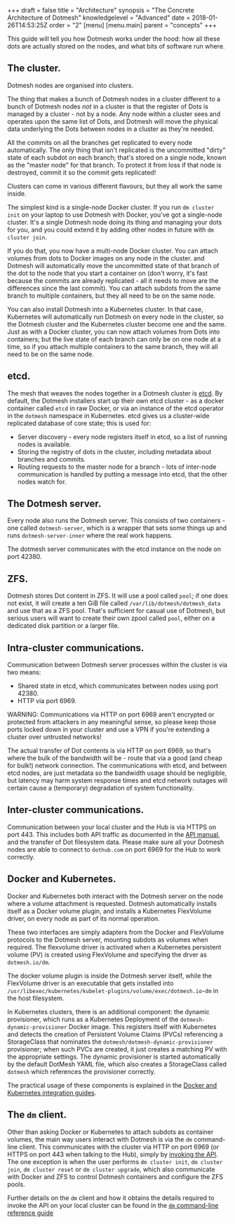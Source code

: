 +++
draft = false
title = "Architecture"
synopsis = "The Concrete Architecture of Dotmesh"
knowledgelevel = "Advanced"
date = 2018-01-26T14:53:25Z
order = "2"
[menu]
  [menu.main]
    parent = "concepts"
+++

This guide will tell you how Dotmesh works under the hood: how all
these dots are actually stored on the nodes, and what bits of software
run where.

## The cluster.

Dotmesh nodes are organised into clusters.

The thing that makes a bunch of Dotmesh nodes in a cluster different
to a bunch of Dotmesh nodes *not* in a cluster is that the register of
Dots is managed by a cluster - not by a node. Any node within a
cluster sees and operates upon the same list of Dots, and Dotmesh will
move the physical data underlying the Dots between nodes in a cluster
as they're needed.

All the commits on all the branches get replicated to every node
automatically. The only thing that isn't replicated is the uncommitted
"dirty" state of each subdot on each branch; that's stored on a single
node, known as the "master node" for that branch. To protect it from
loss if that node is destroyed, commit it so the commit gets
replicated!

Clusters can  come in various  different flavours, but they  all work
the same inside.

The simplest kind is a single-node Docker cluster. If you run `dm
cluster init` on your laptop to use Dotmesh with Docker, you've got a
single-node cluster. It's a single Dotmesh node doing its thing and
managing your dots for you, and you could extend it by adding other
nodes in future with `dm cluster join`.

If you do that, you now have a multi-node Docker cluster. You can
attach volumes from dots to Docker images on any node in the
cluster. and Dotmesh will automatically move the uncommitted state of
that branch of the dot to the node that you start a container on
(don't worry, it's fast because the commits are already replicated -
all it needs to move are the differences since the last commit). You
can attach subdots from the same branch to multiple containers, but
they all need to be on the same node.

You can also install Dotmesh into a Kubernetes cluster. In that case,
Kubernetes will automatically run Dotmesh on every node in the
cluster, so the Dotmesh cluster and the Kubernetes cluster become one
and the same. Just as with a Docker cluster, you can now attach
volumes from Dots into containers; but the live state of each branch
can only be on one node at a time, so if you attach multiple
containers to the same branch, they will all need to be on the same
node.

## etcd.

The mesh that weaves the nodes together in a Dotmesh cluster is
[etcd](https://coreos.com/etcd/). By default, the Dotmesh installers
start up their own etcd cluster - as a docker container called `etcd`
in raw Docker, or via an instance of the etcd operator in the
`dotmesh` namespace in Kubernetes. etcd gives us a cluster-wide
replicated database of core state; this is used for:

 * Server discovery - every node registers itself in etcd, so a list
   of running nodes is available.
 * Storing the registry of dots in the cluster, including metadata
   about branches and commits.
 * Routing requests to the master node for a branch - lots of
   inter-node communication is handled by putting a message into etcd,
   that the other nodes watch for.

## The Dotmesh server.

Every node also runs the Dotmesh server. This consists of two
containers - one called `dotmesh-server`, which is a wrapper that sets
some things up and runs `dotmesh-server-inner` where the real work
happens.

The dotmesh server communicates with the etcd instance on the node on
port 42380.

## ZFS.

Dotmesh stores Dot content in ZFS. It will use a pool called `pool`;
if one does not exist, it will create a ten GiB file called
`/var/lib/dotmesh/dotmesh_data` and use that as a ZFS pool. That's
sufficient for casual use of Dotmesh, but serious users will want to
create their own zpool called `pool`, either on a dedicated disk
partition or a larger file.

## Intra-cluster communications.

Communication between Dotmesh server processes within the cluster is
via two means:

 * Shared state in etcd, which communicates between nodes using port
   42380.
 * HTTP via port 6969.

<div class="alert alertNotice"><p>WARNING: Communications via HTTP on
port 6969 aren't encrypted or protected from attackers in any
meaningful sense, so please keep those ports locked down in your
cluster and use a VPN if you're extending a cluster over untrusted
networks!</p></div>

The actual transfer of Dot contents is via HTTP on port 6969, so
that's where the bulk of the bandwidth will be - route that via a good
(and cheap for bulk!) network connection. The communications with
etcd, and between etcd nodes, are just metadata so the bandwidth usage
should be negligible, but latency may harm system response times and
etcd network outages will certain cause a (temporary) degradation of
system functionality.

## Inter-cluster communications.

Communication between your local cluster and the Hub is via HTTPS on
port 443. This includes both API traffic as documented in the [API
manual](../../references/api/), and the transfer of Dot filesystem
data. Please make sure all your Dotmesh nodes are able to connect to
`dothub.com` on port 6969 for the Hub to work correctly.

## Docker and Kubernetes.

Docker and Kubernetes both interact with the Dotmesh server on the
node where a volume attachment is requested. Dotmesh automatically
installs itself as a Docker volume plugin, and installs a Kubernetes
FlexVolume driver, on every node as part of its normal operation.

These two interfaces are simply adapters from the Docker and
FlexVolume protocols to the Dotmesh server, mounting subdots as
volumes when required. The flexvolume driver is activated when a
Kubernetes persistent volume (PV) is created using FlexVolume and
specifying the drver as `dotmesh.io/dm`.

The docker volume plugin is inside the Dotmesh server itself, while
the FlexVolume driver is an executable that gets installed into
`/usr/libexec/kubernetes/kubelet-plugins/volume/exec/dotmesh.io~dm` in
the host filesystem.

In Kubernetes clusters, there is an additional component: the dynamic
provisioner, which runs as a Kubernetes Deployment of the
`dotmesh-dynamic-provisioner` Docker image. This registers itself with
Kubernetes and detects the creation of Persistent Volume Claims (PVCs)
referencing a StorageClass that nominates the
`dotmesh/dotmesh-dynamic-provisioner` provisioner; when such PVCs are
created, it just creates a matching PV with the appropriate
settings. The dynamic provisioner is started automatically by the
default DotMesh YAML file, which also creates a StorageClass called
`dotmesh` which references the provisioner correctly.

The practical usage of these components is explained in the [Docker and
Kubernetes integration guides](/install-setup/).

## The `dm` client.

Other than asking Docker or Kubernetes to attach subdots as container
volumes, the main way users interact with Dotmesh is via the `dm`
command-line client. This communicates with the cluster via HTTP on
port 6969 (or HTTPS on port 443 when talking to the Hub), simply by
[invoking the API](../../references/api/). The one exception is when
the user performs `dm cluster init`, `dm cluster join`, `dm cluster
reset` or `dm cluster upgrade`, which also communicate with Docker and
ZFS to control Dotmesh containers and configure the ZFS pools.

Further details on the `dm` client and how it obtains the details required to invoke the API on your local cluster can be found in the [`dm` command-line reference guide](../../references/cli/)
